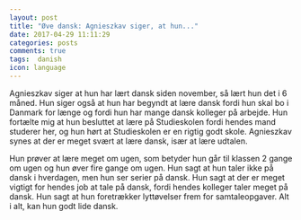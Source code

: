 ```yaml
---
layout: post
title: "Øve dansk: Agnieszkav siger, at hun..."
date: 2017-04-29 11:11:29
categories: posts
comments: true
tags:  danish
icon: language
---
```


Agnieszkav siger at hun har lært dansk siden november, så lært hun det i 6 måned. Hun siger også at hun har begyndt at lære dansk fordi hun skal bo i Danmark for længe og fordi hun har mange dansk kolleger på arbejde. Hun fortælte mig at hun besluttet at lære på Studieskolen fordi hendes mand studerer her, og hun hørt at Studieskolen er en rigtig godt skole. Agnieszkav synes at der er meget svært at lære dansk, især at lære udtalen. 

Hun prøver at lære meget om ugen, som betyder hun går til klassen 2 gange om ugen og hun øver fire gange om ugen. Hun sagt at hun taler ikke på dansk i hverdagen, men hun ser serier på dansk. Hun sagt at der er meget vigtigt for hendes job at tale på dansk, fordi hendes kolleger taler meget på dansk. Hun sagt at hun foretrækker lyttøvelser frem for samtaleopgaver. Alt i alt, kan hun godt lide dansk.


